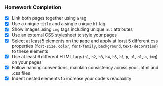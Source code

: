 ### Homework Completion

- [x] Link both pages together using `a` tag
- [x] Use a unique `title` and a single unique `h1` tag
- [x] Show images using `img` tags including unique `alt` attributes
- [x] Use an external CSS stylesheet to style your pages  
- [x] Select at least 5 elements on the page and apply at least 5 different css properties (`font-size`, `color`, `font-family`, `background`, `text-decoration`) to these elements
- [x] Use at least 6 different HTML tags (`h1`, `h2`, `h3`, `h4`, `h5`, `h6`, `p`, `ul`, `ol`, `a`, `img`) on your pages
- [x] Follow naming conventions, maintain consistency across your .html and .css files
- [x] Indent nested elements to increase your code's readability
